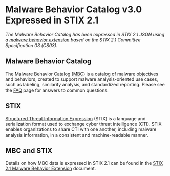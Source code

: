 # Malware Behavior Catalog v3.0 Expressed in STIX 2.1 #

*The Malware Behavior Catalog has been expressed in STIX 2.1 JSON using a [malware behavior extension](https://github.com/oasis-open/cti-stix-common-objects/tree/main/extension-definition-specifications) based on the STIX 2.1 Committee Specification 03 (CS03).*

## Malware Behavior Catalog ##

The Malware Behavior Catalog ([MBC](https://github.com/MBCProject/mbc-markdown)) is a catalog of malware objectives and behaviors, created to support malware analysis-oriented use cases, such as labeling, similarity analysis, and standardized reporting. Please see the [FAQ](https://github.com/MBCProject/mbc-markdown/blob/main/yfaq/README.md) page for answers to common questions.

## STIX ##

[Structured Threat Information Expression](https://oasis-open.github.io/cti-documentation/) (STIX) is a language and serialization format used to exchange cyber threat intelligence (CTI). STIX enables organizations to share CTI with one another, including malware analysis information, in a consistent and machine-readable manner.

## MBC and STIX ##

Details on how MBC data is expressed in STIX 2.1 can be found in the [STIX 2.1 Malware Behavior Extension](https://github.com/oasis-open/cti-stix-common-objects/tree/main/extension-definition-specifications/malware-behavior-8e9) document.

